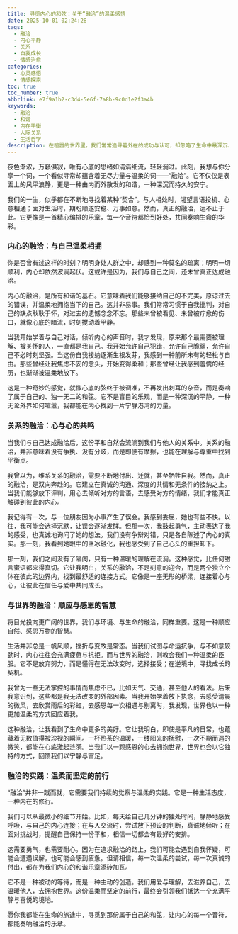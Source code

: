 ```yaml
---
title: 寻觅内心的和弦：关于“融洽”的温柔感悟
date: 2025-10-01 02:24:28
tags:
  - 融洽
  - 内心平静
  - 关系
  - 自我成长
  - 情感治愈
categories:
  - 心灵感悟
  - 情感探索
toc: true
toc_number: true
abbrlink: e7f9a1b2-c3d4-5e6f-7a8b-9c0d1e2f3a4b
keywords:
  - 融洽
  - 和谐
  - 内在平衡
  - 人际关系
  - 生活哲学
description: 在喧嚣的世界里，我们常常追寻着外在的成功与认可，却忽略了生命中最深沉、最持久的幸福源泉——“融洽”。它不仅仅是人与人之间的和谐共处，更是我们与自己、与世界温柔相待的艺术。这篇文章，将带你一同走进“融洽”的深处，感受那份由内而外散发的宁静与力量，探寻如何让生命中的每一个音符，都能奏响和谐的乐章。
---
```


夜色渐浓，万籁俱寂，唯有心底的思绪如涓涓细流，轻轻淌过。此刻，我想与你分享一个词，一个看似寻常却蕴含着无尽力量与温柔的词——“融洽”。它不仅仅是表面上的风平浪静，更是一种由内而外散发的和谐，一种深沉而持久的安宁。

我们的一生，似乎都在不断地寻找着某种“契合”。与人相处时，渴望言语投机、心意相通；面对生活时，期盼顺遂安稳、万事如意。然而，真正的融洽，远不止于此。它更像是一首精心编排的乐章，每一个音符都恰到好处，共同奏响生命的华彩。

### 内心的融洽：与自己温柔相拥

你是否曾有过这样的时刻？明明身处人群之中，却感到一种莫名的疏离；明明一切顺利，内心却依然波澜起伏。这或许是因为，我们与自己之间，还未曾真正达成融洽。

内心的融洽，是所有和谐的基石。它意味着我们能够接纳自己的不完美，原谅过去的错误，并温柔地拥抱当下的自己。这并非易事。我们常常习惯于自我批判，对自己的缺点耿耿于怀，对过去的遗憾念念不忘。那些未曾被看见、未曾被疗愈的伤口，就像心底的暗流，时刻搅动着平静。

当我开始学着与自己对话，倾听内心的声音时，我才发现，原来那个最需要被理解、被关怀的人，一直都是我自己。我开始允许自己犯错，允许自己脆弱，允许自己不必时刻坚强。当这份自我接纳逐渐生根发芽，我感到一种前所未有的轻松与自由。那些曾经让我焦虑不安的念头，开始变得柔和；那些曾经让我感到羞愧的经历，也渐渐被温柔地放下。

这是一种奇妙的感觉，就像心底的弦终于被调准，不再发出刺耳的杂音，而是奏响了属于自己的、独一无二的和弦。它不是盲目的乐观，而是一种深沉的平静，一种无论外界如何喧嚣，我都能在内心找到一片宁静港湾的力量。

### 关系的融洽：心与心的共鸣

当我们与自己达成融洽后，这份平和自然会流淌到我们与他人的关系中。关系的融洽，并非意味着没有争执、没有分歧，而是即便有摩擦，也能在理解与尊重中找到平衡点。

我曾以为，维系关系的融洽，需要不断地付出、迁就，甚至牺牲自我。然而，真正的融洽，是双向奔赴的。它建立在真诚的沟通、深度的共情和无条件的接纳之上。当我们能够放下评判，用心去倾听对方的言语，去感受对方的情绪，我们才能真正触碰到彼此的内心。

我记得有一次，与一位朋友因为小事产生了误会。我感到委屈，她也有些不快。以往，我可能会选择沉默，让误会逐渐发酵。但那一次，我鼓起勇气，主动表达了我的感受，也真诚地询问了她的想法。我们没有争辩对错，只是各自陈述了内心的真实。那一刻，我看到她眼中的坚冰融化，我也感受到了自己心头的重担卸下。

那一刻，我们之间没有了隔阂，只有一种温暖的理解在流淌。这种感觉，比任何甜言蜜语都来得真切。它让我明白，关系的融洽，不是刻意的迎合，而是两个独立个体在彼此的边界内，找到最舒适的连接方式。它像是一座无形的桥梁，连接着心与心，让彼此在信任与爱中共同成长。

### 与世界的融洽：顺应与感恩的智慧

将目光投向更广阔的世界，我们与环境、与生命的融洽，同样重要。这是一种顺应自然、感恩万物的智慧。

生活并非总是一帆风顺，挫折与变故是常态。当我们试图与命运抗争，与不如意较劲时，内心往往会充满疲惫与抗拒。而与世界的融洽，则教会我们一种温柔的臣服。它不是放弃努力，而是懂得在无法改变时，选择接受；在逆境中，寻找成长的契机。

我曾为一些无法掌控的事情而焦虑不已，比如天气、交通，甚至他人的看法。后来我意识到，这些都是我无法改变的外部因素。当我开始学着放下执念，去感受清晨的微风，去欣赏雨后的彩虹，去感恩每一次相遇与别离时，我发现，世界也以一种更加温柔的方式回应着我。

这种融洽，让我看到了生命中更多的美好。它让我明白，即使是平凡的日常，也蕴藏着无数值得被珍视的瞬间。一杯热茶的温暖，一缕阳光的抚慰，一次不期而遇的微笑，都能在心底激起涟漪。当我们以一颗感恩的心去拥抱世界，世界也会以它独特的方式，回馈我们以宁静与富足。

### 融洽的实践：温柔而坚定的前行

“融洽”并非一蹴而就，它需要我们持续的觉察与温柔的实践。它是一种生活态度，一种内在的修行。

我们可以从最微小的细节开始。比如，每天给自己几分钟的独处时间，静静地感受呼吸，与自己的内心连接；在与人交流时，尝试放下预设的判断，真诚地倾听；在面对挑战时，提醒自己保持一份平和，相信一切都会有最好的安排。

这需要勇气，也需要耐心。因为在追求融洽的路上，我们可能会遇到自我怀疑，可能会遭遇误解，也可能会感到疲惫。但请相信，每一次温柔的尝试，每一次真诚的付出，都在为我们内心的和谐乐章添砖加瓦。

它不是一种被动的等待，而是一种主动的创造。我们用爱与理解，去滋养自己，去温暖他人，去拥抱世界。这份温柔而坚定的前行，最终会引领我们抵达一个充满平静与喜悦的境地。

愿你我都能在生命的旅途中，寻觅到那份属于自己的和弦，让内心的每一个音符，都能奏响融洽的乐章。